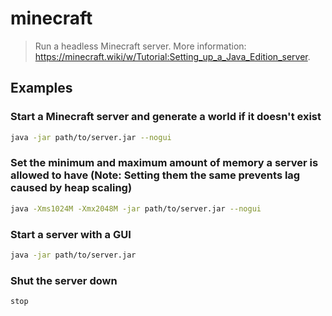 # minecraft

> Run a headless Minecraft server. More information: <https://minecraft.wiki/w/Tutorial:Setting_up_a_Java_Edition_server>.

## Examples

### Start a Minecraft server and generate a world if it doesn't exist

```bash
java -jar path/to/server.jar --nogui
```

### Set the minimum and maximum amount of memory a server is allowed to have (Note: Setting them the same prevents lag caused by heap scaling)

```bash
java -Xms1024M -Xmx2048M -jar path/to/server.jar --nogui
```

### Start a server with a GUI

```bash
java -jar path/to/server.jar
```

### Shut the server down

```bash
stop
```
